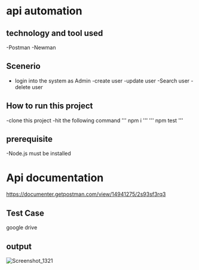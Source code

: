 # api automation 

## technology and tool used
-Postman 
-Newman 
## Scenerio
 - login into the system as Admin
 -create user
 -update user 
 -Search user
 -delete user
 
 ## How to run this project
 -clone this project
 -hit the following command
 ''' npm i '''
 ''' npm test '''
 ## prerequisite
 -Node.js must be installed
 
 # Api documentation 
 https://documenter.getpostman.com/view/14941275/2s93sf3rq3
 ## Test Case 
 google drive 
 
 ## output 

![Screenshot_1321](https://github.com/tish001/Automation/assets/57853631/644fd22b-2d53-4c42-b06f-074044ee378c)

